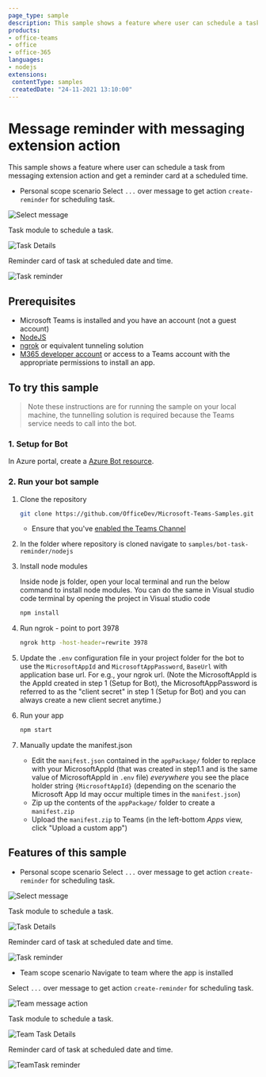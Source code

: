```yaml
---
page_type: sample
description: This sample shows a feature where user can schedule a task from messaging extension action and get a reminder card at a scheduled time.
products:
- office-teams
- office
- office-365
languages:
- nodejs
extensions:
 contentType: samples
 createdDate: "24-11-2021 13:10:00"
---
```


# Message reminder with messaging extension action

This sample shows a feature where user can schedule a task from messaging extension action and get a reminder card at a scheduled time.

- Personal scope scenario
 Select `...` over message to get action `create-reminder` for scheduling task.

![Select message](Images/MessageAction.png)

 Task module to schedule a task.

![Task Details](Images/ScheduleTask.png)

 Reminder card of task at scheduled date and time.
 
![Task reminder](Images/TaskReminder.png)

## Prerequisites

- Microsoft Teams is installed and you have an account (not a guest account)
-  [NodeJS](https://nodejs.org/en/)
-  [ngrok](https://ngrok.com/) or equivalent tunneling solution
-  [M365 developer account](https://docs.microsoft.com/en-us/microsoftteams/platform/concepts/build-and-test/prepare-your-o365-tenant) or access to a Teams account with the 
   appropriate permissions to install an app.

## To try this sample

> Note these instructions are for running the sample on your local machine, the tunnelling solution is required because
> the Teams service needs to call into the bot.

### 1. Setup for Bot
In Azure portal, create a [Azure Bot resource](https://docs.microsoft.com/en-us/azure/bot-service/bot-builder-authentication?view=azure-bot-service-4.0&tabs=csharp%2Caadv2).

### 2. Run your bot sample
1) Clone the repository

    ```bash
    git clone https://github.com/OfficeDev/Microsoft-Teams-Samples.git
    ```

   - Ensure that you've [enabled the Teams Channel](https://docs.microsoft.com/en-us/azure/bot-service/channel-connect-teams?view=azure-bot-service-4.0)

2) In the folder where repository is cloned navigate to `samples/bot-task-reminder/nodejs`

3) Install node modules

   Inside node js folder, open your local terminal and run the below command to install node modules. You can do the same in Visual studio code terminal by opening the project in Visual studio code 

    ```bash
    npm install
    ```
4) Run ngrok - point to port 3978

    ```bash
    ngrok http -host-header=rewrite 3978
    ```
5) Update the `.env` configuration file in your project folder for the bot to use the `MicrosoftAppId` and `MicrosoftAppPassword`, `BaseUrl` with application base url. For e.g., your ngrok url. (Note the MicrosoftAppId is the AppId created in step 1 (Setup for Bot), the MicrosoftAppPassword is referred to as the "client secret" in step 1 (Setup for Bot) and you can always create a new client secret anytime.)

6) Run your app

    ```bash
    npm start
    ```
7) Manually update the manifest.json
    - Edit the `manifest.json` contained in the  `appPackage/` folder to replace with your MicrosoftAppId (that was created in step1.1 and is the same value of MicrosoftAppId in `.env` file) *everywhere* you see the place holder string `{MicrosoftAppId}` (depending on the scenario the Microsoft App Id may occur multiple times in the `manifest.json`)
    - Zip up the contents of the `appPackage/` folder to create a `manifest.zip`
    - Upload the `manifest.zip` to Teams (in the left-bottom *Apps* view, click "Upload a custom app")

## Features of this sample

- Personal scope scenario
 Select `...` over message to get action `create-reminder` for scheduling task.

![Select message](Images/MessageAction.png)

 Task module to schedule a task.

![Task Details](Images/ScheduleTask.png)

 Reminder card of task at scheduled date and time.

![Task reminder](Images/TaskReminder.png)

- Team scope scenario
 Navigate to team where the app is installed

 Select `...` over message to get action `create-reminder` for scheduling task.

![Team message action ](Images/MessageActionTeam.png)

 Task module to schedule a task.

![Team Task Details ](Images/ScheduleTaskTeam.png)

 Reminder card of task at scheduled date and time.

![ TeamTask reminder](Images/TaskReminderTeam.png)

